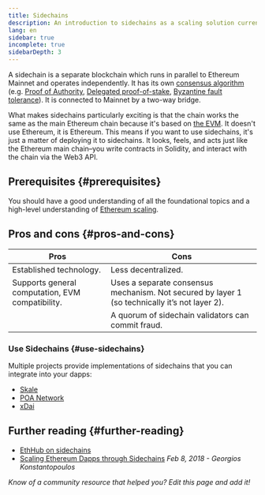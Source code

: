 ```yaml
---
title: Sidechains
description: An introduction to sidechains as a scaling solution currently utilized by the Ethereum community.
lang: en
sidebar: true
incomplete: true
sidebarDepth: 3
---
```


A sidechain is a separate blockchain which runs in parallel to Ethereum Mainnet and operates independently. It has its own [consensus algorithm](/developers/docs/consensus-mechanisms/) (e.g. [Proof of Authority](https://en.wikipedia.org/wiki/Proof_of_authority), [Delegated proof-of-stake](https://en.bitcoinwiki.org/wiki/DPoS), [Byzantine fault tolerance](https://decrypt.co/resources/byzantine-fault-tolerance-what-is-it-explained)). It is connected to Mainnet by a two-way bridge.

What makes sidechains particularly exciting is that the chain works the same as the main Ethereum chain because it's based on [the EVM](/developers/docs/evm/). It doesn't use Ethereum, it is Ethereum. This means if you want to use sidechains, it's just a matter of deploying it to sidechains. It looks, feels, and acts just like the Ethereum main chain–you write contracts in Solidity, and interact with the chain via the Web3 API.

## Prerequisites {#prerequisites}

You should have a good understanding of all the foundational topics and a high-level understanding of [Ethereum scaling](/developers/docs/scaling/).

## Pros and cons {#pros-and-cons}

| Pros                                             | Cons                                                                                           |
| ------------------------------------------------ | ---------------------------------------------------------------------------------------------- |
| Established technology.                          | Less decentralized.                                                                            |
| Supports general computation, EVM compatibility. | Uses a separate consensus mechanism. Not secured by layer 1 (so technically it’s not layer 2). |
|                                                  | A quorum of sidechain validators can commit fraud.                                             |

### Use Sidechains {#use-sidechains}

Multiple projects provide implementations of sidechains that you can integrate into your dapps:

- [Skale](https://skale.network/)
- [POA Network](https://www.poa.network/)
- [xDai](https://www.xdaichain.com/)

## Further reading {#further-reading}

- [EthHub on sidechains](https://docs.ethhub.io/ethereum-roadmap/layer-2-scaling/sidechains/)
- [Scaling Ethereum Dapps through Sidechains](https://medium.com/loom-network/dappchains-scaling-ethereum-dapps-through-sidechains-f99e51fff447) _Feb 8, 2018 - Georgios Konstantopoulos_

_Know of a community resource that helped you? Edit this page and add it!_
